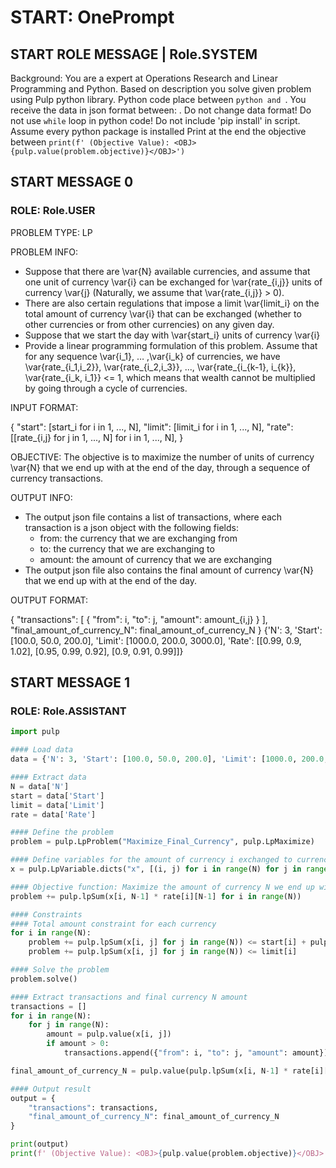 # START: OnePrompt 
## START ROLE MESSAGE | Role.SYSTEM 
Background: You are a expert at Operations Research and Linear Programming and Python. Based on description you solve given problem using Pulp python library. Python code place between ```python and ```. You receive the data in json format between: <DATA></DATA>. Do not change data format! Do not use `while` loop in python code! Do not include 'pip install' in script. Assume every python package is installed Print at the end the objective between <OBJ></OBJ> `print(f' (Objective Value): <OBJ>{pulp.value(problem.objective)}</OBJ>')`  
## START MESSAGE 0 
### ROLE: Role.USER
<DESCRIPTION>
PROBLEM TYPE: LP

PROBLEM INFO: 

- Suppose that there are \var{N} available currencies, and assume that one unit of currency \var{i} can be exchanged for \var{rate_{i,j}} units of currency \var{j} (Naturally, we assume that \var{rate_{i,j}} > 0).
- There are also certain regulations that impose a limit \var{limit_i} on the total amount of currency \var{i} that can be exchanged (whether to other currencies or from other currencies) on any given day.
- Suppose that we start the day with \var{start_i} units of currency \var{i}
- Provide a linear programming formulation of this problem. Assume that for any sequence \var{i_1}, … ,\var{i_k} of currencies, we have \var{rate_{i_1,i_2}}, \var{rate_{i_2,i_3}}, ..., \var{rate_{i_{k-1}, i_{k}}, \var{rate_{i_k, i_1}} <= 1, which means that wealth cannot be multiplied by going through a cycle of currencies.

INPUT FORMAT: 

{
    "start": [start_i for i in 1, ..., N],
    "limit": [limit_i for i in 1, ..., N],
    "rate": [[rate_{i,j} for j in 1, ..., N] for i in 1, ..., N],
}

OBJECTIVE: The objective is to maximize the number of units of currency \var{N} that we end up with at the end of the day, through a sequence of currency transactions.

OUTPUT INFO: 

- The output json file contains a list of transactions, where each transaction is a json object with the following fields:
    - from: the currency that we are exchanging from
    - to: the currency that we are exchanging to
    - amount: the amount of currency that we are exchanging
- The output json file also contains the final amount of currency \var{N} that we end up with at the end of the day.

OUTPUT FORMAT: 

{
    "transactions": [
        {
            "from": i,
            "to": j,
            "amount": amount_{i,j}
        }
    ],
    "final_amount_of_currency_N": final_amount_of_currency_N
}
</DESCRIPTION>
<DATA>
{'N': 3, 'Start': [100.0, 50.0, 200.0], 'Limit': [1000.0, 200.0, 3000.0], 'Rate': [[0.99, 0.9, 1.02], [0.95, 0.99, 0.92], [0.9, 0.91, 0.99]]}</DATA>


## START MESSAGE 1 
### ROLE: Role.ASSISTANT
```python
import pulp

#### Load data
data = {'N': 3, 'Start': [100.0, 50.0, 200.0], 'Limit': [1000.0, 200.0, 3000.0], 'Rate': [[0.99, 0.9, 1.02], [0.95, 0.99, 0.92], [0.9, 0.91, 0.99]]}

#### Extract data
N = data['N']
start = data['Start']
limit = data['Limit']
rate = data['Rate']

#### Define the problem
problem = pulp.LpProblem("Maximize_Final_Currency", pulp.LpMaximize)

#### Define variables for the amount of currency i exchanged to currency j
x = pulp.LpVariable.dicts("x", [(i, j) for i in range(N) for j in range(N)], lowBound=0, cat='Continuous')

#### Objective function: Maximize the amount of currency N we end up with
problem += pulp.lpSum(x[i, N-1] * rate[i][N-1] for i in range(N))

#### Constraints
#### Total amount constraint for each currency
for i in range(N):
    problem += pulp.lpSum(x[i, j] for j in range(N)) <= start[i] + pulp.lpSum(x[j, i] * rate[j][i] for j in range(N))
    problem += pulp.lpSum(x[i, j] for j in range(N)) <= limit[i]

#### Solve the problem
problem.solve()

#### Extract transactions and final currency N amount
transactions = []
for i in range(N):
    for j in range(N):
        amount = pulp.value(x[i, j])
        if amount > 0:
            transactions.append({"from": i, "to": j, "amount": amount})

final_amount_of_currency_N = pulp.value(pulp.lpSum(x[i, N-1] * rate[i][N-1] for i in range(N)))

#### Output result
output = {
    "transactions": transactions,
    "final_amount_of_currency_N": final_amount_of_currency_N
}

print(output)
print(f' (Objective Value): <OBJ>{pulp.value(problem.objective)}</OBJ>')
```


